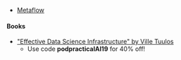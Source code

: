- [Metaflow](https://metaflow.org/)

#### Books

- ["Effective Data Science Infrastructure" by Ville Tuulos](https://www.manning.com/books/effective-data-science-infrastructure)
  - Use code **podpracticalAI19** for 40% off!
